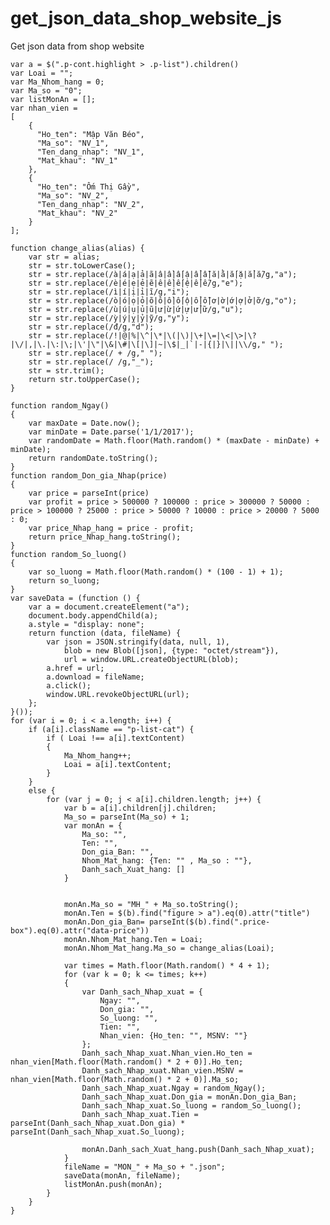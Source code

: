 # get_json_data_shop_website_js
Get json data from shop website

    
    var a = $(".p-cont.highlight > .p-list").children()
    var Loai = "";
    var Ma_Nhom_hang = 0;
    var Ma_so = "0";
    var listMonAn = [];
    var nhan_vien = 
    [
        {
          "Ho_ten": "Mập Văn Béo",
          "Ma_so": "NV_1",
          "Ten_dang_nhap": "NV_1",
          "Mat_khau": "NV_1"
        },
        {
          "Ho_ten": "Ốm Thị Gầy",
          "Ma_so": "NV_2",
          "Ten_dang_nhap": "NV_2",
          "Mat_khau": "NV_2"
        }
    ];

    function change_alias(alias) {
        var str = alias;
        str = str.toLowerCase();
        str = str.replace(/à|á|ạ|ả|ã|â|ầ|ấ|ậ|ẩ|ẫ|ă|ằ|ắ|ặ|ẳ|ẵ/g,"a"); 
        str = str.replace(/è|é|ẹ|ẻ|ẽ|ê|ề|ế|ệ|ể|ễ/g,"e"); 
        str = str.replace(/ì|í|ị|ỉ|ĩ/g,"i"); 
        str = str.replace(/ò|ó|ọ|ỏ|õ|ô|ồ|ố|ộ|ổ|ỗ|ơ|ờ|ớ|ợ|ở|ỡ/g,"o"); 
        str = str.replace(/ù|ú|ụ|ủ|ũ|ư|ừ|ứ|ự|ử|ữ/g,"u"); 
        str = str.replace(/ỳ|ý|ỵ|ỷ|ỹ/g,"y"); 
        str = str.replace(/đ/g,"d");
        str = str.replace(/!|@|%|\^|\*|\(|\)|\+|\=|\<|\>|\?|\/|,|\.|\:|\;|\'|\"|\&|\#|\[|\]|~|\$|_|`|-|{|}|\||\\/g," ");
        str = str.replace(/ + /g," ");
        str = str.replace(/ /g,"_");
        str = str.trim(); 
        return str.toUpperCase();
    }

    function random_Ngay()
    {
        var maxDate = Date.now();
        var minDate = Date.parse('1/1/2017');
        var randomDate = Math.floor(Math.random() * (maxDate - minDate) + minDate);
        return randomDate.toString();
    }
    function random_Don_gia_Nhap(price)
    {
        var price = parseInt(price)
        var profit = price > 500000 ? 100000 : price > 300000 ? 50000 : price > 100000 ? 25000 : price > 50000 ? 10000 : price > 20000 ? 5000 : 0;
        var price_Nhap_hang = price - profit;
        return price_Nhap_hang.toString();
    }
    function random_So_luong()
    {
        var so_luong = Math.floor(Math.random() * (100 - 1) + 1);
        return so_luong;
    }
    var saveData = (function () {
        var a = document.createElement("a");
        document.body.appendChild(a);
        a.style = "display: none";
        return function (data, fileName) {
            var json = JSON.stringify(data, null, 1),
                blob = new Blob([json], {type: "octet/stream"}),
                url = window.URL.createObjectURL(blob);
            a.href = url;
            a.download = fileName;
            a.click();
            window.URL.revokeObjectURL(url);
        };
    }());
    for (var i = 0; i < a.length; i++) {
        if (a[i].className == "p-list-cat") {
            if ( Loai !== a[i].textContent)
            {
                Ma_Nhom_hang++;
                Loai = a[i].textContent;
            }
        }
        else {
            for (var j = 0; j < a[i].children.length; j++) {
                var b = a[i].children[j].children;
                Ma_so = parseInt(Ma_so) + 1;
                var monAn = {
                    Ma_so: "",
                    Ten: "",
                    Don_gia_Ban: "",
                    Nhom_Mat_hang: {Ten: "" , Ma_so : ""},
                    Danh_sach_Xuat_hang: []
                }


                monAn.Ma_so = "MH_" + Ma_so.toString();
                monAn.Ten = $(b).find("figure > a").eq(0).attr("title")
                monAn.Don_gia_Ban= parseInt($(b).find(".price-box").eq(0).attr("data-price"))
                monAn.Nhom_Mat_hang.Ten = Loai;
                monAn.Nhom_Mat_hang.Ma_so = change_alias(Loai);

                var times = Math.floor(Math.random() * 4 + 1);
                for (var k = 0; k <= times; k++)
                {
                    var Danh_sach_Nhap_xuat = {
                        Ngay: "",
                        Don_gia: "",
                        So_luong: "",
                        Tien: "",
                        Nhan_vien: {Ho_ten: "", MSNV: ""}
                    };
                    Danh_sach_Nhap_xuat.Nhan_vien.Ho_ten = nhan_vien[Math.floor(Math.random() * 2 + 0)].Ho_ten;
                    Danh_sach_Nhap_xuat.Nhan_vien.MSNV = nhan_vien[Math.floor(Math.random() * 2 + 0)].Ma_so;
                    Danh_sach_Nhap_xuat.Ngay = random_Ngay();
                    Danh_sach_Nhap_xuat.Don_gia = monAn.Don_gia_Ban;
                    Danh_sach_Nhap_xuat.So_luong = random_So_luong();
                    Danh_sach_Nhap_xuat.Tien = parseInt(Danh_sach_Nhap_xuat.Don_gia) * parseInt(Danh_sach_Nhap_xuat.So_luong);

                    monAn.Danh_sach_Xuat_hang.push(Danh_sach_Nhap_xuat);
                }
                fileName = "MON_" + Ma_so + ".json";
                saveData(monAn, fileName);
                listMonAn.push(monAn);
            }
        }
    }
